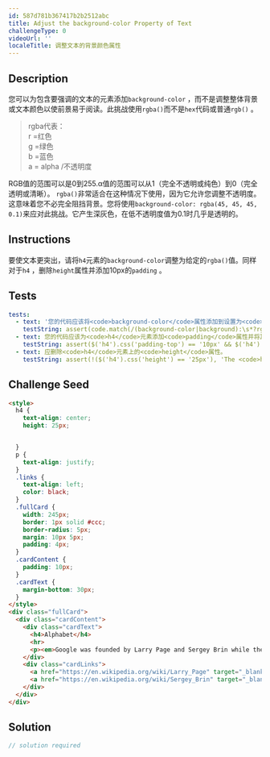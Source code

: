 ```yaml
---
id: 587d781b367417b2b2512abc
title: Adjust the background-color Property of Text
challengeType: 0
videoUrl: ''
localeTitle: 调整文本的背景颜色属性
---
```


## Description
<section id="description">您可以为包含要强调的文本的元素添加<code>background-color</code> ，而不是调整整体背景或文本颜色以使前景易于阅读。此挑战使用<code>rgba()</code>而不是<code>hex</code>代码或普通<code>rgb()</code> 。 <blockquote> rgba代表： <br> r =红色<br> g =绿色<br> b =蓝色<br> a = alpha /不透明度</blockquote> RGB值的范围可以是0到255.α值的范围可以从1（完全不透明或纯色）到0（完全透明或清晰）。 <code>rgba()</code>非常适合在这种情况下使用，因为它允许您调整不透明度。这意味着您不必完全阻挡背景。您将使用<code>background-color: rgba(45, 45, 45, 0.1)</code>来应对此挑战。它产生深灰色，在低不透明度值为0.1时几乎是透明的。 </section>

## Instructions
<section id="instructions">要使文本更突出，请将<code>h4</code>元素的<code>background-color</code>调整为给定的<code>rgba()</code>值。同样对于<code>h4</code> ，删除<code>height</code>属性并添加10px的<code>padding</code> 。 </section>

## Tests
<section id='tests'>

```yml
tests:
  - text: '您的代码应该将<code>background-color</code>属性添加到设置为<code>rgba(45, 45, 45, 0.1)</code>的<code>h4</code>元素。'
    testString: assert(code.match(/(background-color|background):\s*?rgba\(\s*?45\s*?,\s*?45\s*?,\s*?45\s*?,\s*?0?\.1\s*?\);/gi), 'Your code should add a <code>background-color</code> property to the <code>h4</code> element set to <code>rgba(45, 45, 45, 0.1)</code>. Be sure to use a <code>;</code> after your property declaration.');
  - text: 您的代码应该为<code>h4</code>元素添加<code>padding</code>属性并将其设置为10像素。
    testString: assert($('h4').css('padding-top') == '10px' && $('h4').css('padding-right') == '10px' && $('h4').css('padding-bottom') == '10px' && $('h4').css('padding-left') == '10px', 'Your code should add a <code>padding</code> property to the <code>h4</code> element and set it to 10 pixels.');
  - text: 应删除<code>h4</code>元素上的<code>height</code>属性。
    testString: assert(!($('h4').css('height') == '25px'), 'The <code>height</code> property on the <code>h4</code> element should be removed.');

```

</section>

## Challenge Seed
<section id='challengeSeed'>

<div id='html-seed'>

```html
<style>
  h4 {
    text-align: center;
    height: 25px;


  }
  p {
    text-align: justify;
  }
  .links {
    text-align: left;
    color: black;
  }
  .fullCard {
    width: 245px;
    border: 1px solid #ccc;
    border-radius: 5px;
    margin: 10px 5px;
    padding: 4px;
  }
  .cardContent {
    padding: 10px;
  }
  .cardText {
    margin-bottom: 30px;
  }
</style>
<div class="fullCard">
  <div class="cardContent">
    <div class="cardText">
      <h4>Alphabet</h4>
      <hr>
      <p><em>Google was founded by Larry Page and Sergey Brin while they were <u>Ph.D. students</u> at <strong>Stanford University</strong>.</em></p>
    </div>
    <div class="cardLinks">
      <a href="https://en.wikipedia.org/wiki/Larry_Page" target="_blank" class="links">Larry Page</a><br><br>
      <a href="https://en.wikipedia.org/wiki/Sergey_Brin" target="_blank" class="links">Sergey Brin</a>
    </div>
  </div>
</div>

```

</div>



</section>

## Solution
<section id='solution'>

```js
// solution required
```
</section>
